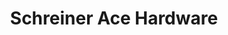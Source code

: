---
title: "Schreiner Ace Hardware"
url: /columbus/schreiner-ace-hardware-parsons-avenue/
shop: doityourself
---